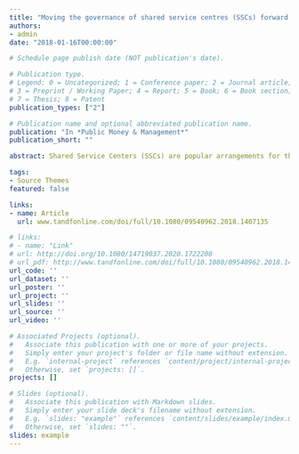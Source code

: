 ```yaml
---
title: "Moving the governance of shared service centres (SSCs) forward: juxtaposing agency theory and stewardship theory"
authors:
- admin
date: "2018-01-16T00:00:00"

# Schedule page publish date (NOT publication's date).

# Publication type.
# Legend: 0 = Uncategorized; 1 = Conference paper; 2 = Journal article;
# 3 = Preprint / Working Paper; 4 = Report; 5 = Book; 6 = Book section;
# 7 = Thesis; 8 = Patent
publication_types: ["2"]

# Publication name and optional abbreviated publication name.
publication: "In *Public Money & Management*"
publication_short: ""

abstract: Shared Service Centers (SSCs) are popular arrangements for the delivery of support services. However, no-one has systematically analysed how conventional ideas on how to govern SSCs have been introduced in governments. This paper explores the governance of SSCs by juxtaposing agency and stewardship governance prescriptions, and by relating them to empirical examples. More research is needed on the conditions under which different governance methods work.

tags:
- Source Themes
featured: false

links:
- name: Article
  url: www.tandfonline.com/doi/full/10.1080/09540962.2018.1407135

# links:
# - name: "Link"
# url: http://doi.org/10.1080/14719037.2020.1722208
# url_pdf: http://www.tandfonline.com/doi/full/10.1080/09540962.2018.1407135
url_code: ''
url_dataset: ''
url_poster: ''
url_project: ''
url_slides: ''
url_source: ''
url_video: ''

# Associated Projects (optional).
#   Associate this publication with one or more of your projects.
#   Simply enter your project's folder or file name without extension.
#   E.g. `internal-project` references `content/project/internal-project/index.md`.
#   Otherwise, set `projects: []`.
projects: []

# Slides (optional).
#   Associate this publication with Markdown slides.
#   Simply enter your slide deck's filename without extension.
#   E.g. `slides: "example"` references `content/slides/example/index.md`.
#   Otherwise, set `slides: ""`.
slides: example
---
```


